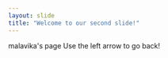 ```yaml
---
layout: slide
title: "Welcome to our second slide!"
---
```

malavika's page
Use the left arrow to go back!
